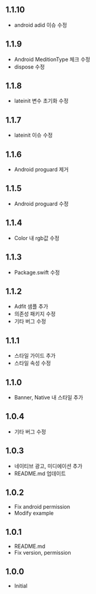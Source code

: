 ## 1.1.10
- android adid 이슈 수정

## 1.1.9
- Android MeditionType 체크 수정
- dispose 수정

## 1.1.8
- lateinit 변수 초기화 수정

## 1.1.7
- lateinit 이슈 수정

## 1.1.6
- Android proguard 제거

## 1.1.5
- Android proguard 수정

## 1.1.4
- Color 내 rgb값 수정

## 1.1.3
- Package.swift 수정

## 1.1.2
- Adfit 샘플 추가
- 의존성 패키지 수정
- 기타 버그 수정

## 1.1.1
- 스타일 가이드 추가
- 스타일 속성 수정

## 1.1.0
- Banner, Native 내 스타일 추가

## 1.0.4
- 기타 버그 수정

## 1.0.3
- 네이티브 광고, 미디에이션 추가
- README.md 업데이트

## 1.0.2
* Fix android permission
* Modify example

## 1.0.1
* README.md
* Fix version, permission

## 1.0.0
* Initial
